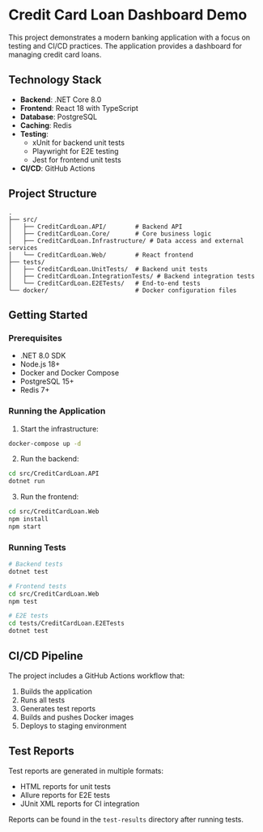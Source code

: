 # Credit Card Loan Dashboard Demo

This project demonstrates a modern banking application with a focus on testing and CI/CD practices. The application provides a dashboard for managing credit card loans.

## Technology Stack

- **Backend**: .NET Core 8.0
- **Frontend**: React 18 with TypeScript
- **Database**: PostgreSQL
- **Caching**: Redis
- **Testing**: 
  - xUnit for backend unit tests
  - Playwright for E2E testing
  - Jest for frontend unit tests
- **CI/CD**: GitHub Actions

## Project Structure

```
.
├── src/
│   ├── CreditCardLoan.API/        # Backend API
│   ├── CreditCardLoan.Core/       # Core business logic
│   ├── CreditCardLoan.Infrastructure/ # Data access and external services
│   └── CreditCardLoan.Web/        # React frontend
├── tests/
│   ├── CreditCardLoan.UnitTests/  # Backend unit tests
│   ├── CreditCardLoan.IntegrationTests/ # Backend integration tests
│   └── CreditCardLoan.E2ETests/   # End-to-end tests
└── docker/                        # Docker configuration files
```

## Getting Started

### Prerequisites

- .NET 8.0 SDK
- Node.js 18+
- Docker and Docker Compose
- PostgreSQL 15+
- Redis 7+

### Running the Application

1. Start the infrastructure:
```bash
docker-compose up -d
```

2. Run the backend:
```bash
cd src/CreditCardLoan.API
dotnet run
```

3. Run the frontend:
```bash
cd src/CreditCardLoan.Web
npm install
npm start
```

### Running Tests

```bash
# Backend tests
dotnet test

# Frontend tests
cd src/CreditCardLoan.Web
npm test

# E2E tests
cd tests/CreditCardLoan.E2ETests
dotnet test
```

## CI/CD Pipeline

The project includes a GitHub Actions workflow that:
1. Builds the application
2. Runs all tests
3. Generates test reports
4. Builds and pushes Docker images
5. Deploys to staging environment

## Test Reports

Test reports are generated in multiple formats:
- HTML reports for unit tests
- Allure reports for E2E tests
- JUnit XML reports for CI integration

Reports can be found in the `test-results` directory after running tests. 